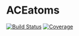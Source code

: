 # ACEatoms

[![Build Status](https://travis-ci.com/cortner/ACEatoms.jl.svg?branch=master)](https://travis-ci.com/cortner/ACEatoms.jl)
[![Coverage](https://codecov.io/gh/cortner/ACEatoms.jl/branch/master/graph/badge.svg)](https://codecov.io/gh/cortner/ACEatoms.jl)
